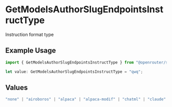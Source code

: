 # GetModelsAuthorSlugEndpointsInstructType

Instruction format type

## Example Usage

```typescript
import { GetModelsAuthorSlugEndpointsInstructType } from "@openrouter/sdk/models/operations";

let value: GetModelsAuthorSlugEndpointsInstructType = "qwq";
```

## Values

```typescript
"none" | "airoboros" | "alpaca" | "alpaca-modif" | "chatml" | "claude" | "code-llama" | "gemma" | "llama2" | "llama3" | "mistral" | "nemotron" | "neural" | "openchat" | "phi3" | "rwkv" | "vicuna" | "zephyr" | "deepseek-r1" | "deepseek-v3.1" | "qwq" | "qwen3"
```